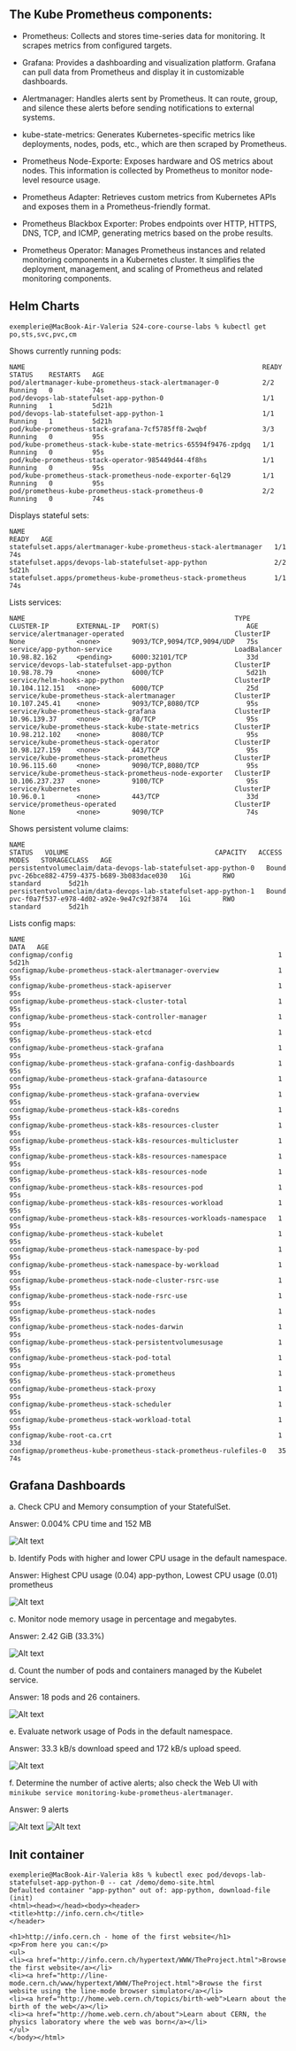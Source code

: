 ## The Kube Prometheus components:

- Prometheus: Collects and stores time-series data for monitoring. It scrapes metrics from configured targets.

- Grafana: Provides a dashboarding and visualization platform. Grafana can pull data from Prometheus and display it in customizable dashboards.

- Alertmanager: Handles alerts sent by Prometheus. It can route, group, and silence these alerts before sending notifications to external systems.

- kube-state-metrics: Generates Kubernetes-specific metrics like deployments, nodes, pods, etc., which are then scraped by Prometheus.

- Prometheus Node-Exporte: Exposes hardware and OS metrics about nodes. This information is collected by Prometheus to monitor node-level resource usage.

- Prometheus Adapter: Retrieves custom metrics from Kubernetes APIs and exposes them in a Prometheus-friendly format.

- Prometheus Blackbox Exporter: Probes endpoints over HTTP, HTTPS, DNS, TCP, and ICMP, generating metrics based on the probe results.

- Prometheus Operator: Manages Prometheus instances and related monitoring components in a Kubernetes cluster. It simplifies the deployment, management, and scaling of Prometheus and related monitoring components.

## Helm Charts

```
exemplerie@MacBook-Air-Valeria S24-core-course-labs % kubectl get po,sts,svc,pvc,cm 
```

Shows currently running pods:
```
NAME                                                            READY   STATUS    RESTARTS   AGE
pod/alertmanager-kube-prometheus-stack-alertmanager-0           2/2     Running   0          74s
pod/devops-lab-statefulset-app-python-0                         1/1     Running   1          5d21h
pod/devops-lab-statefulset-app-python-1                         1/1     Running   1          5d21h
pod/kube-prometheus-stack-grafana-7cf5785ff8-2wqbf              3/3     Running   0          95s
pod/kube-prometheus-stack-kube-state-metrics-65594f9476-zpdgq   1/1     Running   0          95s
pod/kube-prometheus-stack-operator-985449d44-4f8hs              1/1     Running   0          95s
pod/kube-prometheus-stack-prometheus-node-exporter-6ql29        1/1     Running   0          95s
pod/prometheus-kube-prometheus-stack-prometheus-0               2/2     Running   0          74s
```

Displays stateful sets:
```
NAME                                                               READY   AGE
statefulset.apps/alertmanager-kube-prometheus-stack-alertmanager   1/1     74s
statefulset.apps/devops-lab-statefulset-app-python                 2/2     5d21h
statefulset.apps/prometheus-kube-prometheus-stack-prometheus       1/1     74s
```

Lists services:
```
NAME                                                     TYPE           CLUSTER-IP       EXTERNAL-IP   PORT(S)                      AGE
service/alertmanager-operated                            ClusterIP      None             <none>        9093/TCP,9094/TCP,9094/UDP   75s
service/app-python-service                               LoadBalancer   10.98.82.162     <pending>     6000:32101/TCP               33d
service/devops-lab-statefulset-app-python                ClusterIP      10.98.78.79      <none>        6000/TCP                     5d21h
service/helm-hooks-app-python                            ClusterIP      10.104.112.151   <none>        6000/TCP                     25d
service/kube-prometheus-stack-alertmanager               ClusterIP      10.107.245.41    <none>        9093/TCP,8080/TCP            95s
service/kube-prometheus-stack-grafana                    ClusterIP      10.96.139.37     <none>        80/TCP                       95s
service/kube-prometheus-stack-kube-state-metrics         ClusterIP      10.98.212.102    <none>        8080/TCP                     95s
service/kube-prometheus-stack-operator                   ClusterIP      10.98.127.159    <none>        443/TCP                      95s
service/kube-prometheus-stack-prometheus                 ClusterIP      10.96.115.60     <none>        9090/TCP,8080/TCP            95s
service/kube-prometheus-stack-prometheus-node-exporter   ClusterIP      10.106.237.237   <none>        9100/TCP                     95s
service/kubernetes                                       ClusterIP      10.96.0.1        <none>        443/TCP                      33d
service/prometheus-operated                              ClusterIP      None             <none>        9090/TCP                     74s
```

Shows persistent volume claims:
```
NAME                                                             STATUS   VOLUME                                     CAPACITY   ACCESS MODES   STORAGECLASS   AGE
persistentvolumeclaim/data-devops-lab-statefulset-app-python-0   Bound    pvc-26bce882-4759-4375-b689-3b083dace030   1Gi        RWO            standard       5d21h
persistentvolumeclaim/data-devops-lab-statefulset-app-python-1   Bound    pvc-f0a7f537-e978-4d02-a92e-9e47c92f3874   1Gi        RWO            standard       5d21h
```

Lists config maps:
```
NAME                                                                DATA   AGE
configmap/config                                                    1      5d21h
configmap/kube-prometheus-stack-alertmanager-overview               1      95s
configmap/kube-prometheus-stack-apiserver                           1      95s
configmap/kube-prometheus-stack-cluster-total                       1      95s
configmap/kube-prometheus-stack-controller-manager                  1      95s
configmap/kube-prometheus-stack-etcd                                1      95s
configmap/kube-prometheus-stack-grafana                             1      95s
configmap/kube-prometheus-stack-grafana-config-dashboards           1      95s
configmap/kube-prometheus-stack-grafana-datasource                  1      95s
configmap/kube-prometheus-stack-grafana-overview                    1      95s
configmap/kube-prometheus-stack-k8s-coredns                         1      95s
configmap/kube-prometheus-stack-k8s-resources-cluster               1      95s
configmap/kube-prometheus-stack-k8s-resources-multicluster          1      95s
configmap/kube-prometheus-stack-k8s-resources-namespace             1      95s
configmap/kube-prometheus-stack-k8s-resources-node                  1      95s
configmap/kube-prometheus-stack-k8s-resources-pod                   1      95s
configmap/kube-prometheus-stack-k8s-resources-workload              1      95s
configmap/kube-prometheus-stack-k8s-resources-workloads-namespace   1      95s
configmap/kube-prometheus-stack-kubelet                             1      95s
configmap/kube-prometheus-stack-namespace-by-pod                    1      95s
configmap/kube-prometheus-stack-namespace-by-workload               1      95s
configmap/kube-prometheus-stack-node-cluster-rsrc-use               1      95s
configmap/kube-prometheus-stack-node-rsrc-use                       1      95s
configmap/kube-prometheus-stack-nodes                               1      95s
configmap/kube-prometheus-stack-nodes-darwin                        1      95s
configmap/kube-prometheus-stack-persistentvolumesusage              1      95s
configmap/kube-prometheus-stack-pod-total                           1      95s
configmap/kube-prometheus-stack-prometheus                          1      95s
configmap/kube-prometheus-stack-proxy                               1      95s
configmap/kube-prometheus-stack-scheduler                           1      95s
configmap/kube-prometheus-stack-workload-total                      1      95s
configmap/kube-root-ca.crt                                          1      33d
configmap/prometheus-kube-prometheus-stack-prometheus-rulefiles-0   35     74s
```

## Grafana Dashboards

a. Check CPU and Memory consumption of your StatefulSet.

Answer: 0.004% CPU time and 152 MB

![Alt text](screenshots/CPU.png?raw=true)

b. Identify Pods with higher and lower CPU usage in the default namespace.

Answer: 
Highest CPU usage (0.04) app-python, Lowest CPU usage (0.01) prometheus

![Alt text](screenshots/higher_lower_pods.png?raw=true)

c. Monitor node memory usage in percentage and megabytes.

Answer: 2.42 GiB (33.3%)

![Alt text](screenshots/memory_usage.png?raw=true)

d. Count the number of pods and containers managed by the Kubelet service.

Answer: 18 pods and 26 containers.

![Alt text](screenshots/pods_containers.png?raw=true)

e. Evaluate network usage of Pods in the default namespace.

Answer: 33.3 kB/s download speed and 172 kB/s upload speed.


![Alt text](screenshots/bandwidth.png?raw=true)

f. Determine the number of active alerts; also check the Web UI with `minikube service monitoring-kube-prometheus-alertmanager`.

Answer: 9 alerts

![Alt text](screenshots/alerts_1.png?raw=true)
![Alt text](screenshots/alerts_2.png?raw=true)

## Init container

```
exemplerie@MacBook-Air-Valeria k8s % kubectl exec pod/devops-lab-statefulset-app-python-0 -- cat /demo/demo-site.html
Defaulted container "app-python" out of: app-python, download-file (init)
<html><head></head><body><header>
<title>http://info.cern.ch</title>
</header>

<h1>http://info.cern.ch - home of the first website</h1>
<p>From here you can:</p>
<ul>
<li><a href="http://info.cern.ch/hypertext/WWW/TheProject.html">Browse the first website</a></li>
<li><a href="http://line-mode.cern.ch/www/hypertext/WWW/TheProject.html">Browse the first website using the line-mode browser simulator</a></li>
<li><a href="http://home.web.cern.ch/topics/birth-web">Learn about the birth of the web</a></li>
<li><a href="http://home.web.cern.ch/about">Learn about CERN, the physics laboratory where the web was born</a></li>
</ul>
</body></html>
```